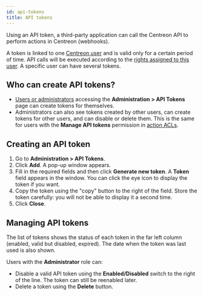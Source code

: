 ```yaml
---
id: api-tokens
title: API tokens
---
```


Using an API token, a third-party application can call the Centreon API to perform actions in Centreon (webhooks).

A token is linked to one [Centreon user](../monitoring/basic-objects/contacts.md) and is valid only for a certain period of time. API calls will be executed according to the [rights assigned to this user](../administration/access-control-lists.md#granting-rights-to-a-user). A specific user can have several tokens.

## Who can create API tokens?

* [Users or administrators](../administration/access-control-lists.md#granting-rights-to-a-user) accessing the **Administration > API Tokens** page can create tokens for themselves.
* Administrators can also see tokens created by other users, can create tokens for other users, and can disable or delete them. This is the same for users with the **Manage API tokens** permission in [action ACLs](../administration/access-control-lists.md#access-filters-on-actions).

## Creating an API token

1. Go to **Administration > API Tokens**.
2. Click **Add**. A pop-up window appears.
3. Fill in the required fields and then click **Generate new token**. A **Token** field appears in the window. You can click the eye icon to display the token if you want.
4. Copy the token using the "copy" button to the right of the field. Store the token carefully: you will not be able to display it a second time.
5. Click **Close**.

## Managing API tokens

The list of tokens shows the status of each token in the far left column (enabled, valid but disabled, expired). The date when the token was last used is also shown.

Users with the **Administrator** role can:

* Disable a valid API token using the **Enabled/Disabled** switch to the right of the line. The token can still be reenabled later.
* Delete a token using the **Delete** button.
